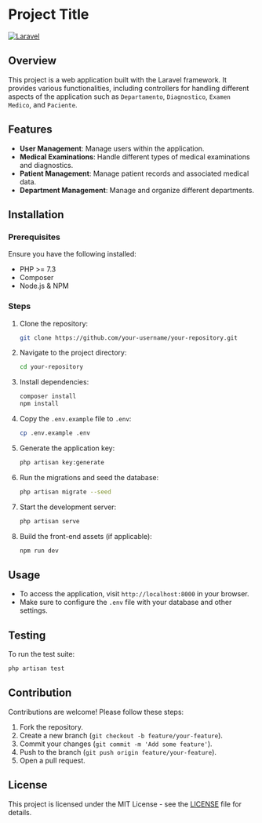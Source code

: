 
# Project Title

[![Laravel](https://img.shields.io/badge/Laravel-8.x-orange)](https://laravel.com/)

## Overview

This project is a web application built with the Laravel framework. It provides various functionalities, including controllers for handling different aspects of the application such as `Departamento`, `Diagnostico`, `Examen Medico`, and `Paciente`.

## Features

- **User Management**: Manage users within the application.
- **Medical Examinations**: Handle different types of medical examinations and diagnostics.
- **Patient Management**: Manage patient records and associated medical data.
- **Department Management**: Manage and organize different departments.

## Installation

### Prerequisites

Ensure you have the following installed:

- PHP >= 7.3
- Composer
- Node.js & NPM

### Steps

1. Clone the repository:

   ```bash
   git clone https://github.com/your-username/your-repository.git
   ```

2. Navigate to the project directory:

   ```bash
   cd your-repository
   ```

3. Install dependencies:

   ```bash
   composer install
   npm install
   ```

4. Copy the `.env.example` file to `.env`:

   ```bash
   cp .env.example .env
   ```

5. Generate the application key:

   ```bash
   php artisan key:generate
   ```

6. Run the migrations and seed the database:

   ```bash
   php artisan migrate --seed
   ```

7. Start the development server:

   ```bash
   php artisan serve
   ```

8. Build the front-end assets (if applicable):

   ```bash
   npm run dev
   ```

## Usage

- To access the application, visit `http://localhost:8000` in your browser.
- Make sure to configure the `.env` file with your database and other settings.

## Testing

To run the test suite:

```bash
php artisan test
```

## Contribution

Contributions are welcome! Please follow these steps:

1. Fork the repository.
2. Create a new branch (`git checkout -b feature/your-feature`).
3. Commit your changes (`git commit -m 'Add some feature'`).
4. Push to the branch (`git push origin feature/your-feature`).
5. Open a pull request.

## License

This project is licensed under the MIT License - see the [LICENSE](LICENSE) file for details.
